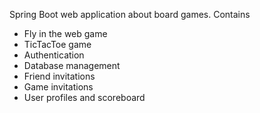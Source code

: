 Spring Boot web application about board games.
Contains
- Fly in the web game
- TicTacToe game
- Authentication
- Database management
- Friend invitations
- Game invitations
- User profiles and scoreboard
